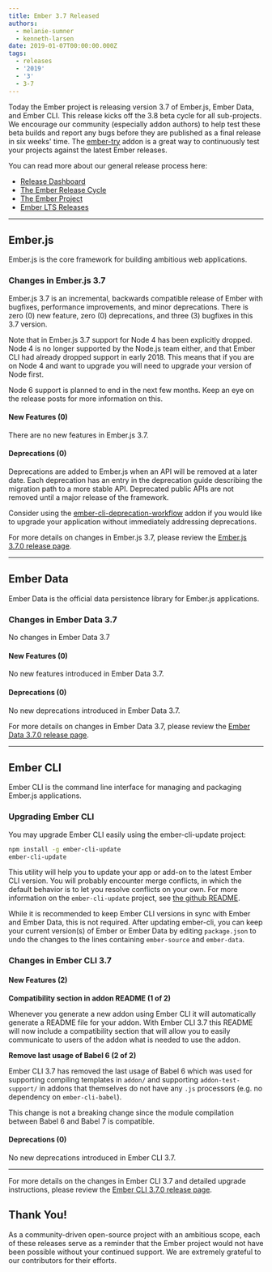 ```yaml
---
title: Ember 3.7 Released
authors:
  - melanie-sumner
  - kenneth-larsen
date: 2019-01-07T00:00:00.000Z
tags:
  - releases
  - '2019'
  - '3'
  - 3-7
---
```



Today the Ember project is releasing version 3.7 of Ember.js, Ember Data, and Ember CLI. This release kicks off the 3.8 beta cycle for all sub-projects. We encourage our community (especially addon authors) to help test these beta builds and report any bugs before they are published as a final release in six weeks' time. The [ember-try](https://github.com/ember-cli/ember-try) addon is a great way to continuously test your projects against the latest Ember releases.

You can read more about our general release process here:

- [Release Dashboard](http://emberjs.com/builds/)
- [The Ember Release Cycle](http://emberjs.com/blog/2013/09/06/new-ember-release-process.html)
- [The Ember Project](http://emberjs.com/blog/2015/06/16/ember-project-at-2-0.html)
- [Ember LTS Releases](http://emberjs.com/blog/2016/02/25/announcing-embers-first-lts.html)

---

## Ember.js

Ember.js is the core framework for building ambitious web applications.

### Changes in Ember.js 3.7
Ember.js 3.7 is an incremental, backwards compatible release of Ember with bugfixes, performance improvements, and minor deprecations. There is zero (0) new feature, zero (0) deprecations, and three (3) bugfixes in this 3.7 version.

Note that in Ember.js 3.7 support for Node 4 has been explicitly dropped. Node 4 is no longer supported by the Node.js team either, and that Ember CLI had already dropped support in early 2018. This means that if you are on Node 4 and want to upgrade you will need to upgrade your version of Node first.

Node 6 support is planned to end in the next few months. Keep an eye on the release posts for more information on this.

#### New Features (0)

There are no new features in Ember.js 3.7.


#### Deprecations (0)

Deprecations are added to Ember.js when an API will be removed at a later date. Each deprecation has an entry in the deprecation guide describing the migration path to a more stable API. Deprecated public APIs are not removed until a major release of the framework.

Consider using the [ember-cli-deprecation-workflow](https://github.com/mixonic/ember-cli-deprecation-workflow) addon if you would like to upgrade your application without immediately addressing deprecations.

For more details on changes in Ember.js 3.7, please review the [Ember.js 3.7.0 release page](https://github.com/emberjs/ember.js/releases/tag/v3.7.0).

---

## Ember Data

Ember Data is the official data persistence library for Ember.js applications.

### Changes in Ember Data 3.7

No changes in Ember Data 3.7

#### New Features (0)

No new features introduced in Ember Data 3.7.

#### Deprecations (0)

No new deprecations introduced in Ember Data 3.7.


For more details on changes in Ember Data 3.7, please review the
[Ember Data 3.7.0 release page](https://github.com/emberjs/data/releases/tag/v3.7.0).

---

## Ember CLI

Ember CLI is the command line interface for managing and packaging Ember.js applications.

### Upgrading Ember CLI

You may upgrade Ember CLI easily using the ember-cli-update project:

```bash
npm install -g ember-cli-update
ember-cli-update
```

This utility will help you to update your app or add-on to the latest Ember CLI version. You will probably encounter merge conflicts, in which the default behavior is to let you resolve conflicts on your own. For more information on the `ember-cli-update` project, see [the github README](https://github.com/ember-cli/ember-cli-update).

While it is recommended to keep Ember CLI versions in sync with Ember and Ember Data, this is not required. After updating ember-cli, you can keep your current version(s) of Ember or Ember Data by editing `package.json` to undo the changes to the lines containing `ember-source` and `ember-data`.

### Changes in Ember CLI 3.7

#### New Features (2)

**Compatibility section in addon README (1 of 2)**

Whenever you generate a new addon using Ember CLI it will automatically generate a README file for your addon. With Ember CLI 3.7 this README will now include a compatibility section that will allow you to easily communicate to users of the addon what is needed to use the addon.

**Remove last usage of Babel 6 (2 of 2)**

Ember CLI 3.7 has removed the last usage of Babel 6 which was used for supporting compiling templates in `addon/` and supporting `addon-test-support/` in addons that themselves do not have any `.js` processors (e.g. no dependency on `ember-cli-babel`).

This change is not a breaking change since the module compilation between Babel 6 and Babel 7 is compatible.

#### Deprecations (0)

No new deprecations introduced in Ember CLI 3.7.

---

For more details on the changes in Ember CLI 3.7 and detailed upgrade
instructions, please review the [Ember CLI  3.7.0 release page](https://github.com/ember-cli/ember-cli/releases/tag/v3.7.0).

## Thank You!

As a community-driven open-source project with an ambitious scope, each of these releases serve as a reminder that the Ember project would not have been possible without your continued support. We are extremely grateful to our contributors for their efforts.
